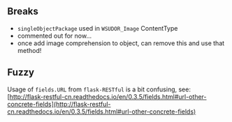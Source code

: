## Breaks

* `singleObjectPackage` used in `WSUDOR_Image` ContentType
 * commented out for now...
 * once add image comprehension to object, can remove this and use that method!


## Fuzzy

Usage of `fields.URL` from `flask-RESTful` is a bit confusing, see: [http://flask-restful-cn.readthedocs.io/en/0.3.5/fields.html#url-other-concrete-fields](http://flask-restful-cn.readthedocs.io/en/0.3.5/fields.html#url-other-concrete-fields)